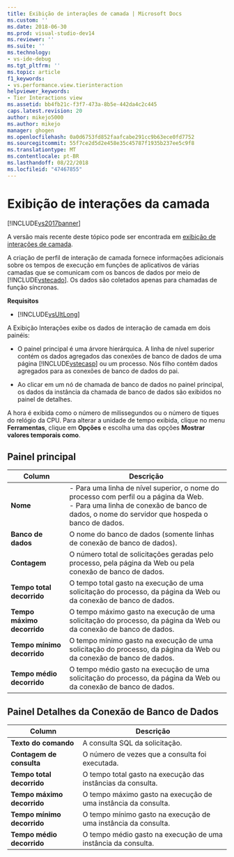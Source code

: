 ```yaml
---
title: Exibição de interações de camada | Microsoft Docs
ms.custom: ''
ms.date: 2018-06-30
ms.prod: visual-studio-dev14
ms.reviewer: ''
ms.suite: ''
ms.technology:
- vs-ide-debug
ms.tgt_pltfrm: ''
ms.topic: article
f1_keywords:
- vs.performance.view.tierinteraction
helpviewer_keywords:
- Tier Interactions view
ms.assetid: bb4fb21c-f3f7-473a-8b5e-442da4c2c445
caps.latest.revision: 20
author: mikejo5000
ms.author: mikejo
manager: ghogen
ms.openlocfilehash: 0a0d6753fd852faafcabe291cc9b63ece0fd7752
ms.sourcegitcommit: 55f7ce2d5d2e458e35c45787f1935b237ee5c9f8
ms.translationtype: MT
ms.contentlocale: pt-BR
ms.lasthandoff: 08/22/2018
ms.locfileid: "47467855"
---
```

# <a name="tier-interactions-view"></a>Exibição de interações da camada
[!INCLUDE[vs2017banner](../includes/vs2017banner.md)]

A versão mais recente deste tópico pode ser encontrada em [exibição de interações de camada](https://docs.microsoft.com/visualstudio/profiling/tier-interactions-view).  
  
A criação de perfil de interação de camada fornece informações adicionais sobre os tempos de execução em funções de aplicativos de várias camadas que se comunicam com os bancos de dados por meio de [!INCLUDE[vstecado](../includes/vstecado-md.md)]. Os dados são coletados apenas para chamadas de função síncronas.  
  
 **Requisitos**  
  
-   [!INCLUDE[vsUltLong](../includes/vsultlong-md.md)]  
  
 A Exibição Interações exibe os dados de interação de camada em dois painéis:  
  
-   O painel principal é uma árvore hierárquica. A linha de nível superior contém os dados agregados das conexões de banco de dados de uma página [!INCLUDE[vstecasp](../includes/vstecasp-md.md)] ou um processo. Nós filho contêm dados agregados para as conexões de banco de dados do pai.  
  
-   Ao clicar em um nó de chamada de banco de dados no painel principal, os dados da instância da chamada de banco de dados são exibidos no painel de detalhes.  
  
 A hora é exibida como o número de milissegundos ou o número de tiques do relógio da CPU. Para alterar a unidade de tempo exibida, clique no menu **Ferramentas**, clique em **Opções** e escolha uma das opções **Mostrar valores temporais como**.  
  
## <a name="master-pane"></a>Painel principal  
  
|Column|Descrição|  
|------------|-----------------|  
|**Nome**|-   Para uma linha de nível superior, o nome do processo com perfil ou a página da Web.<br />-   Para uma linha de conexão de banco de dados, o nome do servidor que hospeda o banco de dados.|  
|**Banco de dados**|O nome do banco de dados (somente linhas de conexão de banco de dados).|  
|**Contagem**|O número total de solicitações geradas pelo processo, pela página da Web ou pela conexão de banco de dados.|  
|**Tempo total decorrido**|O tempo total gasto na execução de uma solicitação do processo, da página da Web ou da conexão de banco de dados.|  
|**Tempo máximo decorrido**|O tempo máximo gasto na execução de uma solicitação do processo, da página da Web ou da conexão de banco de dados.|  
|**Tempo mínimo decorrido**|O tempo mínimo gasto na execução de uma solicitação do processo, da página da Web ou da conexão de banco de dados.|  
|**Tempo médio decorrido**|O tempo médio gasto na execução de uma solicitação do processo, da página da Web ou da conexão de banco de dados.|  
  
## <a name="database-connection-details-pane"></a>Painel Detalhes da Conexão de Banco de Dados  
  
|Column|Descrição|  
|------------|-----------------|  
|**Texto do comando**|A consulta SQL da solicitação.|  
|**Contagem de consulta**|O número de vezes que a consulta foi executada.|  
|**Tempo total decorrido**|O tempo total gasto na execução das instâncias da consulta.|  
|**Tempo máximo decorrido**|O tempo máximo gasto na execução de uma instância da consulta.|  
|**Tempo mínimo decorrido**|O tempo mínimo gasto na execução de uma instância da consulta.|  
|**Tempo médio decorrido**|O tempo médio gasto na execução de uma instância da consulta.|



